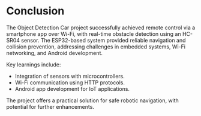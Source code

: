 # Conclusion

The Object Detection Car project successfully achieved remote control via a smartphone app over Wi-Fi, with real-time obstacle detection using an HC-SR04 sensor. The ESP32-based system provided reliable navigation and collision prevention, addressing challenges in embedded systems, Wi-Fi networking, and Android development.

Key learnings include:
- Integration of sensors with microcontrollers.
- Wi-Fi communication using HTTP protocols.
- Android app development for IoT applications.

The project offers a practical solution for safe robotic navigation, with potential for further enhancements.
